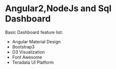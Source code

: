 # Angular2,NodeJs and Sql Dashboard

Basic Dashboard feature list:

 * Angular Material Design
 * Bootstrap3
 * D3 Visualization
 * Font Awesome
 * Teradata UI Platform